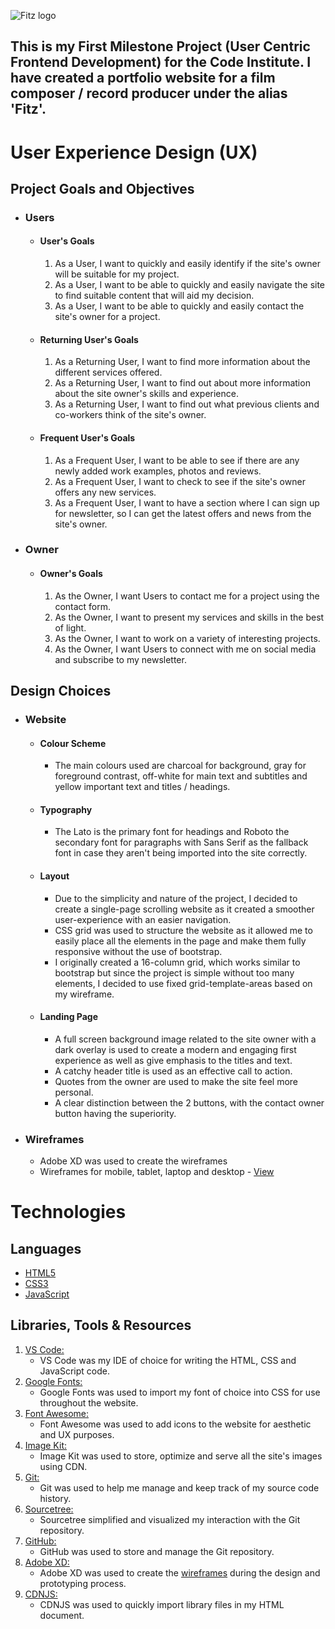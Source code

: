 ![Fitz logo](https://www.dropbox.com/sh/5wdl8qasb5wzft7/AADqR667RZVgKeGhumkbZewea/New%20material/Logo%202%20-%20new%20name.png?raw=1)

## This is my First Milestone Project (User Centric Frontend Development) for the Code Institute. I have created a portfolio website for a film composer / record producer under the alias 'Fitz'.

# User Experience Design (UX)

## Project Goals and Objectives

-   ### Users

    -   #### User's Goals
        1. As a User, I want to quickly and easily identify if the site's owner will be suitable for my project.
        2. As a User, I want to be able to quickly and easily navigate the site to find suitable content that will aid my decision.
        3. As a User, I want to be able to quickly and easily contact the site's owner for a project.

    -   #### Returning User's Goals
        1. As a Returning User, I want to find more information about the different services offered.
        2. As a Returning User, I want to find out about more information about the site owner's skills and experience.
        3. As a Returning User, I want to find out what previous clients and co-workers think of the site's owner.

    -   #### Frequent User's Goals
        1. As a Frequent User, I want to be able to see if there are any newly added work examples, photos and reviews.
        2. As a Frequent User, I want to check to see if the site's owner offers any new services.
        3. As a Frequent User, I want to have a section where I can sign up for newsletter, so I can get the latest offers and news from the site's owner.

-   ### Owner

    -   #### Owner's Goals
        1. As the Owner, I want Users to contact me for a project using the contact form.
        2. As the Owner, I want to present my services and skills in the best of light.
        3. As the Owner, I want to work on a variety of interesting projects.
        4. As the Owner, I want Users to connect with me on social media and subscribe to my newsletter.

## Design Choices

-   ### Website

    -   #### Colour Scheme
        -   The main colours used are charcoal for background, gray for foreground contrast, off-white for main text and subtitles and yellow important text and titles / headings.

    -   #### Typography
        -   The Lato is the primary font for headings and Roboto the secondary font for paragraphs with Sans Serif as the fallback font in case they aren't being imported into the site correctly.

    -   #### Layout
        -   Due to the simplicity and nature of the project, I decided to create a single-page scrolling website as it created a smoother user-experience with an easier navigation.
        - CSS grid was used to structure the website as it allowed me to easily place all the elements in the page and make them fully responsive without the use of bootstrap.
        - I originally created a 16-column grid, which works similar to bootstrap but since the project is simple without too many elements, I decided to use fixed grid-template-areas based on my wireframe.

    -   #### Landing Page
        -   A full screen background image related to the site owner with a dark overlay is used to create a modern and engaging first experience as well as give emphasis to the titles and text.
        -   A catchy header title is used as an effective call to action.
        -   Quotes from the owner are used to make the site feel more personal.
        - A clear distinction between the 2 buttons, with the contact owner button having the superiority.

-   ### Wireframes
    - Adobe XD was used to create the wireframes
    - Wireframes for mobile, tablet, laptop and desktop - [View](https://xd.adobe.com/view/14523a83-8524-4f79-9d3e-505503a9e2f0-4101/)

# Technologies

## Languages

-   [HTML5](https://en.wikipedia.org/wiki/HTML5)
-   [CSS3](https://en.wikipedia.org/wiki/Cascading_Style_Sheets)
-   [JavaScript](https://en.wikipedia.org/wiki/JavaScript)

## Libraries, Tools & Resources

1. [VS Code:](https://code.visualstudio.com/)
    - VS Code was my IDE of choice for writing the HTML, CSS and JavaScript code.
2. [Google Fonts:](https://fonts.google.com/)
    - Google Fonts was used to import my font of choice into CSS for use throughout the website.
3. [Font Awesome:](https://fontawesome.com/)
    - Font Awesome was used to add icons to the website for aesthetic and UX purposes.
4. [Image Kit:](https://imagekit.io/)
    - Image Kit was used to store, optimize and serve all the site's images using CDN.
5. [Git:](https://git-scm.com/)
    - Git was used to help me manage and keep track of my source code history.
6. [Sourcetree:](https://www.sourcetreeapp.com/)
    - Sourcetree simplified and visualized my interaction with the Git repository.
7. [GitHub:](https://github.com/)
    - GitHub was used to store and manage the Git repository.
8. [Adobe XD:](https://www.adobe.com/uk/products/xd.html)
    - Adobe XD was used to create the [wireframes](https://xd.adobe.com/view/14523a83-8524-4f79-9d3e-505503a9e2f0-4101/) during the design and prototyping process.
9. [CDNJS:](https://cdnjs.com/)
    - CDNJS was used to quickly import library files in my HTML document.